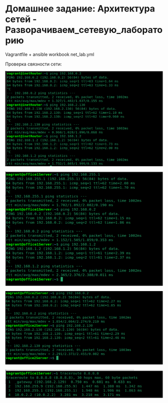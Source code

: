 # Домашнее задание:  Архитектура сетей - Разворачиваем_сетевую_лабораторию


Vagrantfile + ansible workbook net_lab.yml

Проверка связности сети:

![Image alt](https://github.com/AlexndrVakulenko/homework19/blob/main/01_ping_from_inetrouter.png)


![Image alt](https://github.com/AlexndrVakulenko/homework19/blob/main/02_ping_from_office1Server.png)


![Image alt](https://github.com/AlexndrVakulenko/homework19/blob/main/03_ping_from_office2Server.png)


![Image alt](https://github.com/AlexndrVakulenko/homework19/blob/main/04_traceroute_8_8_8_8.png)

